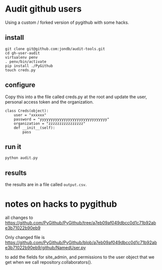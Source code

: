 # Audit github users

Using a custom / forked version of pygithub with some hacks.

## install

```
git clone git@github.com:jondb/audit-tools.git
cd gh-user-audit
virtualenv penv
. penv/bin/activate
pip install ./PyGithub
touch creds.py
```

## configure

Copy this into a the file called creds.py at the root and update the user, personal access token and the organization.

```
class Creds(object):
	user = "xxxxxx"
	password = "yyyyyyyyyyyyyyyyyyyyyyyyyyyyyyy"
	organization = "zzzzzzzzzzzzzzzz"
	def __init__(self):
		pass
```

## run it
```
python audit.py
```

## results

the results are in a file called `output.csv`.


# notes on hacks to pygithub

all changes to https://github.com/PyGithub/PyGithub/tree/a7eb09af049dbcc0d1c71b92abe3b71022b90eb9

Only changed file is https://github.com/PyGithub/PyGithub/blob/a7eb09af049dbcc0d1c71b92abe3b71022b90eb9/github/NamedUser.py

to add the fields for site_admin, and permissions to the user object that we get when we call repository.collaborators().
